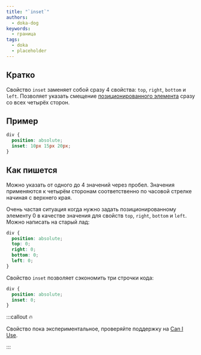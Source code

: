 ```yaml
---
title: "`inset`"
authors:
  - doka-dog
keywords:
  - граница
tags:
  - doka
  - placeholder
---
```


## Кратко

Свойство `inset` заменяет собой сразу 4 свойства: `top`, `right`, `bottom` и `left`. Позволяет указать смещение [позиционированного элемента](/css/position) сразу со всех четырёх сторон.

## Пример

```css
div {
  position: absolute;
  inset: 10px 15px 20px;
}
```

## Как пишется

Можно указать от одного до 4 значений через пробел. Значения применяются к четырём сторонам соответственно по часовой стрелке начиная с верхнего края.

Очень частая ситуация когда нужно задать позиционированному элементу 0 в качестве значения для свойств `top`, `right`, `bottom` и `left`. Можно написать на старый лад:

```css
div {
  position: absolute;
  top: 0;
  right: 0;
  bottom: 0;
  left: 0;
}
```

Свойство `inset` позволяет сэкономить три строчки кода:

```css
div {
  position: absolute;
  inset: 0;
}
```

:::callout 🔥

Свойство пока экспериментальное, проверяйте поддержку на [Can I Use](https://caniuse.com/mdn-css_properties_inset).

:::
